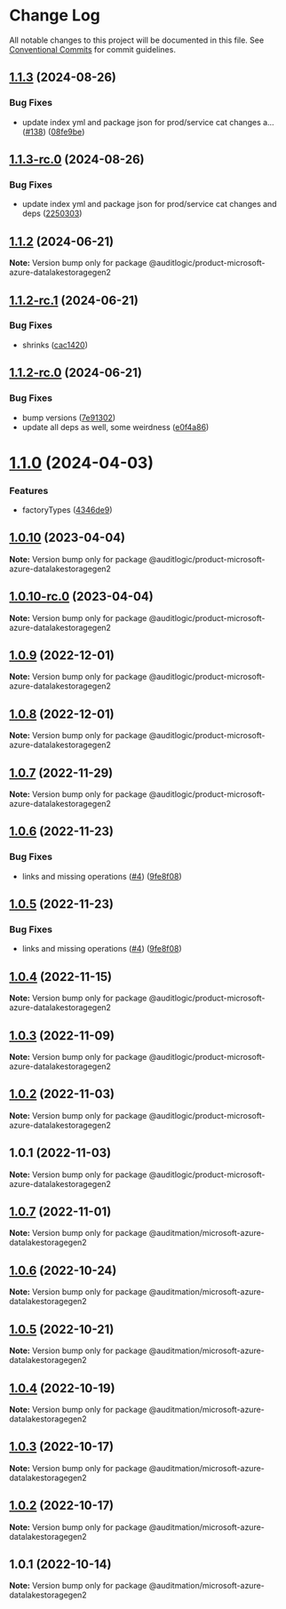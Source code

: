 # Change Log

All notable changes to this project will be documented in this file.
See [Conventional Commits](https://conventionalcommits.org) for commit guidelines.

## [1.1.3](https://github.com/auditlogic/product/compare/@auditlogic/product-microsoft-azure-datalakestoragegen2@1.1.2...@auditlogic/product-microsoft-azure-datalakestoragegen2@1.1.3) (2024-08-26)


### Bug Fixes

* update index yml and package json for prod/service cat changes a… ([#138](https://github.com/auditlogic/product/issues/138)) ([08fe9be](https://github.com/auditlogic/product/commit/08fe9beb1c8457462a19bc69caa02e6212d97e1a))





## [1.1.3-rc.0](https://github.com/auditlogic/product/compare/@auditlogic/product-microsoft-azure-datalakestoragegen2@1.1.2...@auditlogic/product-microsoft-azure-datalakestoragegen2@1.1.3-rc.0) (2024-08-26)


### Bug Fixes

* update index yml and package json for prod/service cat changes and deps ([2250303](https://github.com/auditlogic/product/commit/225030363a363608240135b7ebed386b28f01e4b))





## [1.1.2](https://github.com/auditlogic/product/compare/@auditlogic/product-microsoft-azure-datalakestoragegen2@1.1.2-rc.1...@auditlogic/product-microsoft-azure-datalakestoragegen2@1.1.2) (2024-06-21)

**Note:** Version bump only for package @auditlogic/product-microsoft-azure-datalakestoragegen2





## [1.1.2-rc.1](https://github.com/auditlogic/product/compare/@auditlogic/product-microsoft-azure-datalakestoragegen2@1.1.2-rc.0...@auditlogic/product-microsoft-azure-datalakestoragegen2@1.1.2-rc.1) (2024-06-21)


### Bug Fixes

* shrinks ([cac1420](https://github.com/auditlogic/product/commit/cac14200fefcd8183ab69fe89a47bd3f70f563e9))





## [1.1.2-rc.0](https://github.com/auditlogic/product/compare/@auditlogic/product-microsoft-azure-datalakestoragegen2@1.1.0...@auditlogic/product-microsoft-azure-datalakestoragegen2@1.1.2-rc.0) (2024-06-21)


### Bug Fixes

* bump versions ([7e91302](https://github.com/auditlogic/product/commit/7e913023b8b312150ed7762c32fbbe616be71de5))
* update all deps as well, some weirdness ([e0f4a86](https://github.com/auditlogic/product/commit/e0f4a864714e2d3de6bbf3da014d5312fe53be2f))





# [1.1.0](https://github.com/auditlogic/product/compare/@auditlogic/product-microsoft-azure-datalakestoragegen2@1.0.10...@auditlogic/product-microsoft-azure-datalakestoragegen2@1.1.0) (2024-04-03)


### Features

* factoryTypes ([4346de9](https://github.com/auditlogic/product/commit/4346de92693aee892fccf725338ffc7b80ab182b))





## [1.0.10](https://github.com/auditlogic/product/compare/@auditlogic/product-microsoft-azure-datalakestoragegen2@1.0.9...@auditlogic/product-microsoft-azure-datalakestoragegen2@1.0.10) (2023-04-04)

**Note:** Version bump only for package @auditlogic/product-microsoft-azure-datalakestoragegen2





## [1.0.10-rc.0](https://github.com/auditlogic/product/compare/@auditlogic/product-microsoft-azure-datalakestoragegen2@1.0.9...@auditlogic/product-microsoft-azure-datalakestoragegen2@1.0.10-rc.0) (2023-04-04)

**Note:** Version bump only for package @auditlogic/product-microsoft-azure-datalakestoragegen2





## [1.0.9](https://github.com/auditlogic/product/compare/@auditlogic/product-microsoft-azure-datalakestoragegen2@1.0.8...@auditlogic/product-microsoft-azure-datalakestoragegen2@1.0.9) (2022-12-01)

**Note:** Version bump only for package @auditlogic/product-microsoft-azure-datalakestoragegen2





## [1.0.8](https://github.com/auditlogic/product/compare/@auditlogic/product-microsoft-azure-datalakestoragegen2@1.0.7...@auditlogic/product-microsoft-azure-datalakestoragegen2@1.0.8) (2022-12-01)

**Note:** Version bump only for package @auditlogic/product-microsoft-azure-datalakestoragegen2





## [1.0.7](https://github.com/auditlogic/product/compare/@auditlogic/product-microsoft-azure-datalakestoragegen2@1.0.6...@auditlogic/product-microsoft-azure-datalakestoragegen2@1.0.7) (2022-11-29)

**Note:** Version bump only for package @auditlogic/product-microsoft-azure-datalakestoragegen2





## [1.0.6](https://github.com/auditlogic/product/compare/@auditlogic/product-microsoft-azure-datalakestoragegen2@1.0.4...@auditlogic/product-microsoft-azure-datalakestoragegen2@1.0.6) (2022-11-23)


### Bug Fixes

* links and missing operations ([#4](https://github.com/auditlogic/product/issues/4)) ([9fe8f08](https://github.com/auditlogic/product/commit/9fe8f08fe7c57fdb79f991ac35bd6ac2e7dcad38))





## [1.0.5](https://github.com/auditlogic/product/compare/@auditlogic/product-microsoft-azure-datalakestoragegen2@1.0.4...@auditlogic/product-microsoft-azure-datalakestoragegen2@1.0.5) (2022-11-23)


### Bug Fixes

* links and missing operations ([#4](https://github.com/auditlogic/product/issues/4)) ([9fe8f08](https://github.com/auditlogic/product/commit/9fe8f08fe7c57fdb79f991ac35bd6ac2e7dcad38))





## [1.0.4](https://github.com/auditlogic/product/compare/@auditlogic/product-microsoft-azure-datalakestoragegen2@1.0.3...@auditlogic/product-microsoft-azure-datalakestoragegen2@1.0.4) (2022-11-15)

**Note:** Version bump only for package @auditlogic/product-microsoft-azure-datalakestoragegen2





## [1.0.3](https://github.com/auditlogic/product/compare/@auditlogic/product-microsoft-azure-datalakestoragegen2@1.0.2...@auditlogic/product-microsoft-azure-datalakestoragegen2@1.0.3) (2022-11-09)

**Note:** Version bump only for package @auditlogic/product-microsoft-azure-datalakestoragegen2





## [1.0.2](https://github.com/auditlogic/product/compare/@auditlogic/product-microsoft-azure-datalakestoragegen2@1.0.1...@auditlogic/product-microsoft-azure-datalakestoragegen2@1.0.2) (2022-11-03)

**Note:** Version bump only for package @auditlogic/product-microsoft-azure-datalakestoragegen2





## 1.0.1 (2022-11-03)

**Note:** Version bump only for package @auditlogic/product-microsoft-azure-datalakestoragegen2





## [1.0.7](https://github.com/auditmation/store-content/compare/@auditmation/microsoft-azure-datalakestoragegen2@1.0.6...@auditmation/microsoft-azure-datalakestoragegen2@1.0.7) (2022-11-01)

**Note:** Version bump only for package @auditmation/microsoft-azure-datalakestoragegen2





## [1.0.6](https://github.com/auditmation/store-content/compare/@auditmation/microsoft-azure-datalakestoragegen2@1.0.5...@auditmation/microsoft-azure-datalakestoragegen2@1.0.6) (2022-10-24)

**Note:** Version bump only for package @auditmation/microsoft-azure-datalakestoragegen2





## [1.0.5](https://github.com/auditmation/store-content/compare/@auditmation/microsoft-azure-datalakestoragegen2@1.0.4...@auditmation/microsoft-azure-datalakestoragegen2@1.0.5) (2022-10-21)

**Note:** Version bump only for package @auditmation/microsoft-azure-datalakestoragegen2





## [1.0.4](https://github.com/auditmation/store-content/compare/@auditmation/microsoft-azure-datalakestoragegen2@1.0.3...@auditmation/microsoft-azure-datalakestoragegen2@1.0.4) (2022-10-19)

**Note:** Version bump only for package @auditmation/microsoft-azure-datalakestoragegen2





## [1.0.3](https://github.com/auditmation/store-content/compare/@auditmation/microsoft-azure-datalakestoragegen2@1.0.2...@auditmation/microsoft-azure-datalakestoragegen2@1.0.3) (2022-10-17)

**Note:** Version bump only for package @auditmation/microsoft-azure-datalakestoragegen2





## [1.0.2](https://github.com/auditmation/store-content/compare/@auditmation/microsoft-azure-datalakestoragegen2@1.0.1...@auditmation/microsoft-azure-datalakestoragegen2@1.0.2) (2022-10-17)

**Note:** Version bump only for package @auditmation/microsoft-azure-datalakestoragegen2





## 1.0.1 (2022-10-14)

**Note:** Version bump only for package @auditmation/microsoft-azure-datalakestoragegen2
